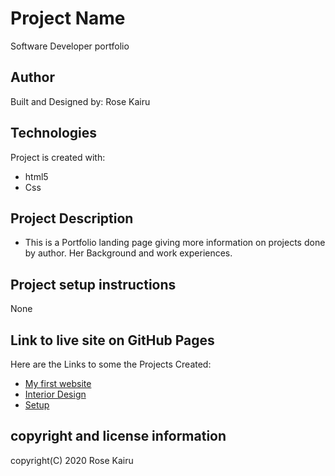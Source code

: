 # Project Name
Software Developer portfolio

## Author
Built and Designed by: Rose Kairu

## Technologies
Project is created with:
* html5
* Css

## Project Description
* This is a Portfolio landing page giving more information on projects done by author.
  Her Background and work experiences.

## Project setup instructions 
None

## Link to live site on GitHub Pages 
Here are the Links to some the Projects Created:
* [My first website](#general-info)
* [Interior Design](#technologies)
* [Setup](#setup)


## copyright and license information
copyright(C) 2020 Rose Kairu
